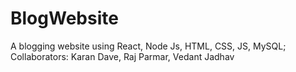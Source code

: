 # BlogWebsite
A blogging website using React, Node Js, HTML, CSS, JS, MySQL;
Collaborators: Karan Dave, Raj Parmar, Vedant Jadhav